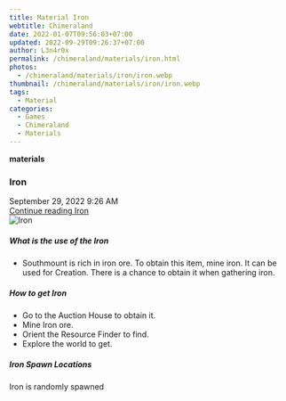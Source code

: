 ```yaml
---
title: Material Iron
webtitle: Chimeraland
date: 2022-01-07T09:56:03+07:00
updated: 2022-09-29T09:26:37+07:00
author: L3n4r0x
permalink: /chimeraland/materials/iron.html
photos:
  - /chimeraland/materials/iron/iron.webp
thumbnail: /chimeraland/materials/iron/iron.webp
tags:
  - Material
categories:
  - Games
  - Chimeraland
  - Materials
---
```


<section id="bootstrap-wrapper">
  <link
    rel="stylesheet"
    href="https://cdn.statically.io/gh/dimaslanjaka/Web-Manajemen/40ac3225/css/bootstrap-4.5-wrapper.css"
  />
  <div
    class="row g-0 border rounded overflow-hidden flex-md-row mb-4 shadow-sm position-relative"
  >
    <div class="col p-4 d-flex flex-column position-static">
      <strong class="d-inline-block mb-2 text-success">materials</strong>
      <h3 class="mb-0">Iron</h3>
      <div class="mb-1 text-muted">September 29, 2022 9:26 AM</div>
      <a href="#" class="stretched-link d-none">Continue reading Iron</a>
    </div>
    <div class="col-auto d-none d-lg-block">
      <img src="/chimeraland/materials/iron/iron.webp" alt="Iron" />
    </div>
  </div>
  <div class="row">
    <div class="col-lg-6 col-12 mb-2">
      <div class="card">
        <div class="card-body">
          <h5 class="card-title">What is the use of the Iron</h5>
          <div class="card-text">
            <ul>
              <li>
                Southmount is rich in iron ore. To obtain this item, mine iron.
                It can be used for Creation. There is a chance to obtain it when
                gathering iron.
              </li>
            </ul>
          </div>
        </div>
      </div>
    </div>
    <div class="col-lg-6 col-12 mb-2">
      <div class="card">
        <div class="card-body">
          <h5 class="card-title">How to get Iron</h5>
          <div class="card-text">
            <ul>
              <li>Go to the Auction House to obtain it.</li>
              <li>Mine Iron ore.</li>
              <li>Orient the Resource Finder to find.</li>
              <li>Explore the world to get.</li>
            </ul>
          </div>
        </div>
      </div>
    </div>
    <div class="col-12 mb-2">
      <h5>Iron Spawn Locations</h5>
      <p>Iron is randomly spawned</p>
    </div>
  </div>
</section>